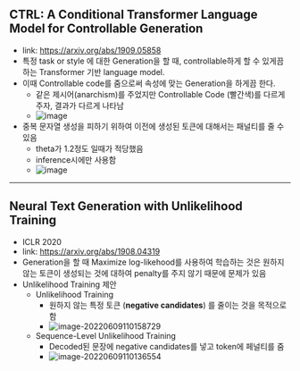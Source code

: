## CTRL: A Conditional Transformer Language Model for Controllable Generation

- link: https://arxiv.org/abs/1909.05858
- 특정 task or style 에 대한 Generation을 할 때, controllable하게 할 수 있게끔 하는 Transformer 기반 language model. 
- 이때 Controllable code를 줌으로써 속성에 맞는 Generation을 하게끔 한다.
  - 같은 제시어(anarchism)를 주었지만 Controllable Code (빨간색)를 다르게 주자, 결과가 다르게 나타남
  - ![image](https://user-images.githubusercontent.com/45448731/171433316-97f915d6-c3cd-435b-9776-5197d0aab4f0.png)
- 중복 문자열 생성을 피하기 위하여 이전에 생성된 토큰에 대해서는 패널티를 줄 수 있음
  - theta가 1.2정도 일때가 적당했음
  - inference시에만 사용함
  - ![image](https://user-images.githubusercontent.com/45448731/171435214-2764609a-9bdb-4e5e-8119-4c42e682b05b.png)





------

## Neural Text Generation with Unlikelihood Training 

- ICLR 2020
- link: https://arxiv.org/abs/1908.04319
- Generation을 할 때 Maximize log-likehood를 사용하여 학습하는 것은 원하지 않는 토큰이 생성되는 것에 대하여 penalty를 주지 않기 때문에 문제가 있음
- Unlikelihood Training 제안
  - Unlikelihood Training
    - 원하지 않는 특정 토큰 (**negative candidates**) 를 줄이는 것을 목적으로 함
    - ![image-20220609110158729](C:\Users\Minji\AppData\Roaming\Typora\typora-user-images\image-20220609110158729.png)
  - Sequence-Level Unlikelihood Training
    - Decoded된 문장에 negative candidates를 넣고 token에 페널티를 줌
    - ![image-20220609110136554](C:\Users\Minji\AppData\Roaming\Typora\typora-user-images\image-20220609110136554.png)

